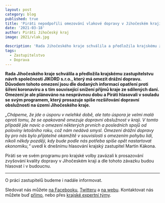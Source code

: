 ```yaml
---
layout: post
category: blog
published: true
title: 'Piráti nepodpořili omezování vlakové dopravy v Jihočeském kraji'
date: '2021-03-18'
author: Piráti Jihočeský kraj
image: 2021/vlak.jpg

description: 'Rada Jihočeského kraje schválila a předložila krajskému zastupitelstvu návrh společnosti JIKORD s.r.o., který má omezit drážní dopravu. Důvodem tohoto omezení jsou dle dodaných informací opatření proti šíření koronaviru a s tím související snížení příjmů kraje ze sdílených daní. Omezení je ale plánováno na nesprávnou dobu a Piráti hlasovali v souladu se svým programem, který prosazuje spíše  rozšiřování dopravní obslužnosti na území Jihočeského kraje.'
tags:
  - Zastupitelstvo
  - Doprava
---
```

**Rada Jihočeského kraje schválila a předložila krajskému zastupitelstvu návrh společnosti JIKORD s.r.o., který má omezit drážní dopravu. Důvodem tohoto omezení jsou dle dodaných informací opatření 
proti šíření koronaviru a s tím související snížení příjmů kraje ze sdílených daní. Omezení je ale plánováno na nesprávnou dobu a Piráti hlasovali v souladu se svým programem, který prosazuje spíše 
 rozšiřování dopravní obslužnosti na území Jihočeského kraje.**

*„Chápeme, že jde o úsporu v nelehké době, ale tato úspora je velmi malá oproti tomu, že se opakovaně omezuje dopravní obslužnost v kraji. V tomto případě jde navíc o omezení 
některých prvních a posledních spojů od poloviny letošního roku, což nám nedává smysl. Omezení drážní dopravy by pro nás bylo přijatelné okamžitě v souvislosti s omezením pohybu 
lidí, nikoli někdy později, kdy bude podle nás potřeba spíše opět nastartovat ekonomiku,“* uvedl k dnešnímu hlasování krajský zastupitel Martin Kákona.

Piráti se ve svém programu pro krajské volby zavázali k prosazování zvyšování kvality dopravy v Jihočeském kraji a dle tohoto závazku budou hlasovat i v budoucnu.


<hr>

O práci zastupitelů budeme i nadále informovat.

Sledovat nás můžete 
[na Facebooku](https://www.facebook.com/pirati.jck), 
[Twitteru](https://twitter.com/PiratiJcK) a 
[na webu](https://jihocesky.pirati.cz/). Kontaktovat nás můžete buď [přímo](https://jihocesky.pirati.cz/lide/), 
nebo přes [krajské expertní týmy](https://jihocesky.pirati.cz/pripoj-se/).
